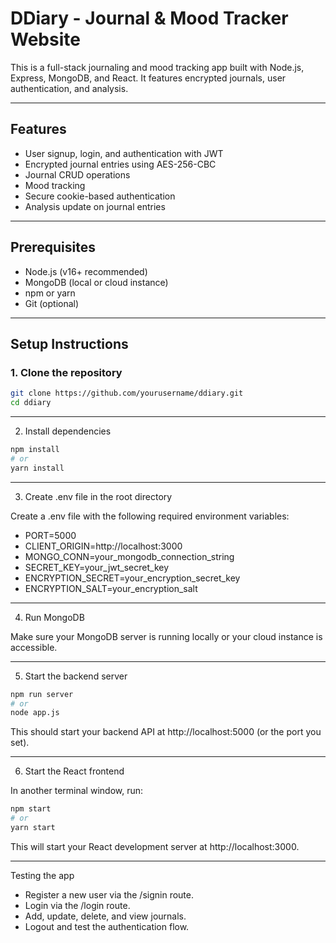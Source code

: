 # DDiary - Journal & Mood Tracker Website

This is a full-stack journaling and mood tracking app built with Node.js, Express, MongoDB, and React. It features encrypted journals, user authentication, and analysis.

---

## Features

- User signup, login, and authentication with JWT
- Encrypted journal entries using AES-256-CBC
- Journal CRUD operations
- Mood tracking
- Secure cookie-based authentication
- Analysis update on journal entries

---

## Prerequisites

- Node.js (v16+ recommended)
- MongoDB (local or cloud instance)
- npm or yarn
- Git (optional)

---

## Setup Instructions

### 1. Clone the repository

```bash
git clone https://github.com/yourusername/ddiary.git
cd ddiary
```

---

2. Install dependencies

```bash
npm install
# or
yarn install
```

---

3. Create .env file in the root directory

Create a .env file with the following required environment variables:
- PORT=5000
- CLIENT_ORIGIN=http://localhost:3000 
- MONGO_CONN=your_mongodb_connection_string
- SECRET_KEY=your_jwt_secret_key
- ENCRYPTION_SECRET=your_encryption_secret_key
- ENCRYPTION_SALT=your_encryption_salt

---

4. Run MongoDB

Make sure your MongoDB server is running locally or your cloud instance is accessible.

---

5. Start the backend server

```bash
npm run server
# or
node app.js
```

This should start your backend API at http://localhost:5000 (or the port you set).

---

6. Start the React frontend

In another terminal window, run:
```bash
npm start
# or
yarn start
```
This will start your React development server at http://localhost:3000.

---

Testing the app
- Register a new user via the /signin route.
- Login via the /login route.
- Add, update, delete, and view journals.
- Logout and test the authentication flow.
